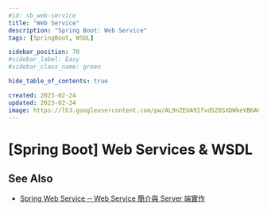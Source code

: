 ```yaml
---
#id: sb_web-service
title: "Web Service"
description: "Spring Boot: Web Service"
tags: [SpringBoot, WSDL]

sidebar_position: 70
#sidebar_label: Easy
#sidebar_class_name: green

hide_table_of_contents: true

created: 2023-02-24
updated: 2023-02-24
image: https://lh3.googleusercontent.com/pw/AL9nZEUA9Ifvd5Z8SXDWkeVB6AC4MPGwnXaL6kBXNPoXwOQQ2jOcZ1Jw_0p8TKK8C3ZX0e67_FOY15eDrm7aaXSQJcKtoUzC80SAQEHsaBy6qS2AqNNs5VUFNXBKm439y_1wkvmDl-PnL8ReojnIumNlEvOXBg=w800-no?authuser=0
---
```


[Spring Boot] Web Services & WSDL
=================================



See Also
--------

- [Spring Web Service ─ Web Service 簡介與 Server 端實作](https://www.tpisoftware.com/tpu/articleDetails/1968)
